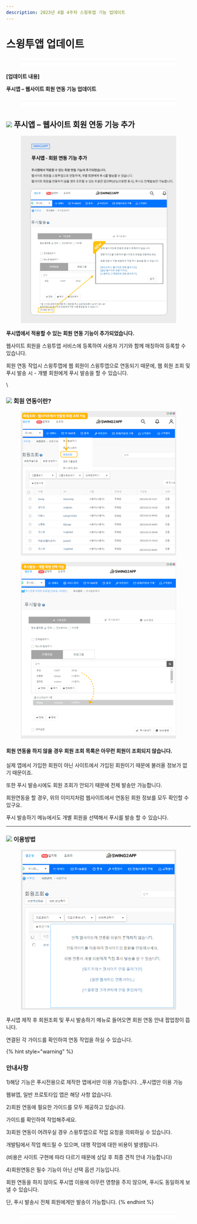 ```yaml
---
description: 2023년 4월 4주차 스윙투앱 기능 업데이트
---
```


# 스윙투앱 업데이트

<figure><img src=".gitbook/assets/구분선 (1).PNG" alt=""><figcaption></figcaption></figure>

﻿**\[업데이트 내용]**

**푸시앱 – 웹사이트 회원 연동 기능 업데이트**

<figure><img src=".gitbook/assets/구분선 (1).PNG" alt=""><figcaption></figcaption></figure>

## ![](https://wp.swing2app.co.kr/wp-content/uploads/2018/09/%EB%8B%A8%EB%9D%BD1-1.png) **푸시앱 – 웹사이트 회원 연동 기능 추가**&#x20;

<figure><img src=".gitbook/assets/푸시앱_회원연동.png" alt=""><figcaption></figcaption></figure>

**푸시앱에서 적용할 수 있는 회원 연동 기능이 추가되었습니다.**

웹사이트 회원을 스윙투앱 서비스에 등록하여 사용자 기기와 함께 매칭하여 등록할 수 있습니다.&#x20;

회원 연동 작업시 스윙투앱에 웹 회원이 스윙투앱으로 연동되기 때문에,  웹 회원 조회 및 푸시 발송 시 - 개별 회원에게 푸시 발송을 할 수 있습니다.&#x20;

\


### ![](https://ncdn2.swing2app.co.kr/public/swing\_notice\_editor\_attach/10532101/20233803.png) **회원 연동이란?**

<figure><img src=".gitbook/assets/푸시앱_회원연동3.png" alt=""><figcaption></figcaption></figure>

<figure><img src=".gitbook/assets/푸시앱_회원연동2.png" alt=""><figcaption></figcaption></figure>

#### 회원 연동을 하지 않을 경우 회원 조회 목록은 아무런 회원이 조회되지 않습니다.

실제 앱에서 가입한 회원이 아닌 사이트에서 가입된 회원이기 때문에 불러올 정보가 없기 때문이죠.

또한 푸시 발송시에도 회원 조회가 안되기 때문에 전체 발송만 가능합니다.&#x20;

회원연동을 할 경우, 위의 이미지처럼 웹사이트에서 연동된 회원 정보를 모두 확인할 수 있구요.

푸시 발송하기 메뉴에서도 개별 회원을 선택해서 푸시를 발송 할 수 있습니다.

****

### ![](https://ncdn2.swing2app.co.kr/public/swing\_notice\_editor\_attach/10532112/20233903.png) **이용방법**

<figure><img src=".gitbook/assets/푸시앱_회원연43.png" alt=""><figcaption></figcaption></figure>

푸시앱 제작 후 회원조회 및 푸시 발송하기 메뉴로 들어오면 회원 연동 안내 팝업창이 뜹니다.

연결된 각 가이드를 확인하여 연동 작업을 하실 수 있습니다.&#x20;



{% hint style="warning" %}
### **안내사항**



1\)해당 기능은 푸시전용으로 제작한 앱에서만 이용 가능합니다. \_푸시앱만 이용 가능

웹뷰앱, 일반 프로토타입 앱은 해당 사항 없습니다.&#x20;

2\)회원 연동에 필요한 가이드를 모두 제공하고 있습니다.

가이드를 확인하여 작업해주세요.

3\)회원 연동이 어려우실 경우 스윙투앱으로 작업 요청을 의뢰하실 수 있습니다.

개발팀에서 작업 해드릴 수 있으며, 대행 작업에 대한 비용이 발생됩니다.

(비용은 사이트 구현에 따라 다르기 때문에 상담 후 최종 견적 안내 가능합니다)

4\)회원연동은 필수 기능이 아닌 선택 옵션 기능입니다.

회원 연동을 하지 않아도 푸시앱 이용에 아무런 영향을 주지 않으며, 푸시도 동일하게 보낼 수 있습니다.&#x20;

단, 푸시 발송시 전체 회원에게만 발송이 가능합니다.&#x20;
{% endhint %}

<figure><img src=".gitbook/assets/구분선 (1).PNG" alt=""><figcaption></figcaption></figure>
